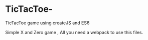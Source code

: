 # TicTacToe-
TicTacToe game using createJS and ES6

Simple X and Zero game , All you need a webpack to use this files.
